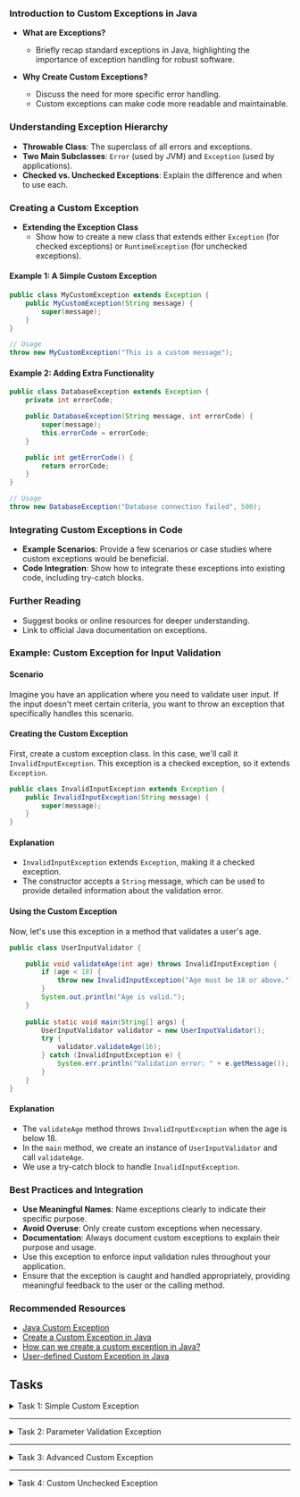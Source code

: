 ### Introduction to Custom Exceptions in Java
- **What are Exceptions?**
    - Briefly recap standard exceptions in Java, highlighting the importance of exception handling for robust software.

- **Why Create Custom Exceptions?**
    - Discuss the need for more specific error handling.
    - Custom exceptions can make code more readable and maintainable.

### Understanding Exception Hierarchy
- **Throwable Class**: The superclass of all errors and exceptions.
- **Two Main Subclasses**: `Error` (used by JVM) and `Exception` (used by applications).
- **Checked vs. Unchecked Exceptions**: Explain the difference and when to use each.

### Creating a Custom Exception

- **Extending the Exception Class**
    - Show how to create a new class that extends either `Exception` (for checked exceptions) or `RuntimeException` (for unchecked exceptions).

#### Example 1: A Simple Custom Exception
```java
public class MyCustomException extends Exception {
    public MyCustomException(String message) {
        super(message);
    }
}

// Usage
throw new MyCustomException("This is a custom message");
```

#### Example 2: Adding Extra Functionality
```java
public class DatabaseException extends Exception {
    private int errorCode;

    public DatabaseException(String message, int errorCode) {
        super(message);
        this.errorCode = errorCode;
    }

    public int getErrorCode() {
        return errorCode;
    }
}

// Usage
throw new DatabaseException("Database connection failed", 500);
```

### Integrating Custom Exceptions in Code
- **Example Scenarios**: Provide a few scenarios or case studies where custom exceptions would be beneficial.
- **Code Integration**: Show how to integrate these exceptions into existing code, including try-catch blocks.

### Further Reading
- Suggest books or online resources for deeper understanding.
- Link to official Java documentation on exceptions.

### Example: Custom Exception for Input Validation

#### Scenario
Imagine you have an application where you need to validate user input. If the input doesn't meet certain criteria, you want to throw an exception that specifically handles this scenario.

#### Creating the Custom Exception
First, create a custom exception class. In this case, we'll call it `InvalidInputException`. This exception is a checked exception, so it extends `Exception`.

```java
public class InvalidInputException extends Exception {
    public InvalidInputException(String message) {
        super(message);
    }
}
```

#### Explanation
- `InvalidInputException` extends `Exception`, making it a checked exception.
- The constructor accepts a `String` message, which can be used to provide detailed information about the validation error.

#### Using the Custom Exception
Now, let's use this exception in a method that validates a user's age.

```java
public class UserInputValidator {

    public void validateAge(int age) throws InvalidInputException {
        if (age < 18) {
            throw new InvalidInputException("Age must be 18 or above.");
        }
        System.out.println("Age is valid.");
    }
    
    public static void main(String[] args) {
        UserInputValidator validator = new UserInputValidator();
        try {
            validator.validateAge(16);
        } catch (InvalidInputException e) {
            System.err.println("Validation error: " + e.getMessage());
        }
    }
}
```

#### Explanation
- The `validateAge` method throws `InvalidInputException` when the age is below 18.
- In the `main` method, we create an instance of `UserInputValidator` and call `validateAge`.
- We use a try-catch block to handle `InvalidInputException`.

### Best Practices and Integration
- **Use Meaningful Names**: Name exceptions clearly to indicate their specific purpose.
- **Avoid Overuse**: Only create custom exceptions when necessary.
- **Documentation**: Always document custom exceptions to explain their purpose and usage.
- Use this exception to enforce input validation rules throughout your application.
- Ensure that the exception is caught and handled appropriately, providing meaningful feedback to the user or the calling method.

### Recommended Resources
- [Java Custom Exception](https://www.javatpoint.com/custom-exception#:~:text=In%20order%20to%20create%20custom,belongs%20to%20java.lang%20package.&text=Consider%20the%20following%20example%2C%20where,public%20WrongFileNameException(String%20errorMessage)%20%7B)
- [Create a Custom Exception in Java](https://www.baeldung.com/java-new-custom-exception)
- [How can we create a custom exception in Java?](https://www.tutorialspoint.com/how-can-we-create-a-custom-exception-in-java)
- [User-defined Custom Exception in Java](https://www.geeksforgeeks.org/user-defined-custom-exception-in-java)


## Tasks

<details>
  <summary>Task 1: Simple Custom Exception</summary>
<pre style="background-color: #333; color: lime; padding: 10px; border-radius: 5px;">

# Simple Custom Exception
## Description:
Create a custom exception called `SimpleException` that extends `Exception`. It should take a string message as its constructor argument.

### _Inputs & Outputs:_
#### _Sample Input 1:_
Throw `SimpleException` with the message "Simple error occurred"

#### _Sample Output 1:_
Exception message: "Simple error occurred"

</pre>
</details>

---

<details>
  <summary>Task 2: Parameter Validation Exception</summary>
<pre style="background-color: #333; color: lime; padding: 10px; border-radius: 5px;">

# Parameter Validation Exception
## Description:
Create a custom exception named `ParameterValidationException`. Use this exception in a method `validateNumber` that takes an integer. If the number is negative, throw `ParameterValidationException`.

### _Inputs & Outputs:_
#### _Sample Input 1:_
validateNumber(5)

#### _Sample Output 1:_
No exception thrown

#### _Sample Input 2:_
validateNumber(-3)

#### _Sample Output 2:_
Exception message: "Negative numbers are not allowed."

</pre>
</details>

---

<details>
  <summary>Task 3: Advanced Custom Exception</summary>
<pre style="background-color: #333; color: lime; padding: 10px; border-radius: 5px;">

# Advanced Custom Exception
## Description:
Create a custom exception `AdvancedException` that includes a constructor to pass a message and an error code. Write a method `processData` that throws `AdvancedException` with different messages and error codes based on various conditions.

### _Inputs & Outputs:_
#### _Sample Input 1:_
processData(1)

#### _Sample Output 1:_
Exception message: "Data is insufficient", Error Code: 100

#### _Sample Input 2:_
processData(2)

#### _Sample Output 2:_
Exception message: "Data is invalid", Error Code: 200

</pre>
</details>

---

<details>
  <summary>Task 4: Custom Unchecked Exception</summary>
<pre style="background-color: #333; color: lime; padding: 10px; border-radius: 5px;">

# Custom Unchecked Exception
## Description:
Create a custom unchecked exception called `MyRuntimeException` that extends `RuntimeException`. Demonstrate its use in a scenario where it's thrown and caught.

### _Inputs & Outputs:_
#### _Sample Input 1:_
A scenario where `MyRuntimeException` is thrown due to invalid user input.

#### _Sample Output 1:_
Runtime exception caught with message: "Invalid user input."

</pre>
</details>
